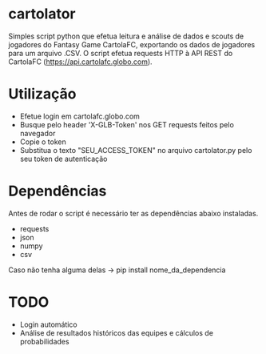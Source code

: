 # cartolator

Simples script python que efetua leitura e análise de dados e scouts de jogadores do Fantasy Game CartolaFC, exportando os dados de jogadores para um arquivo .CSV. O script efetua requests HTTP à API REST do CartolaFC (https://api.cartolafc.globo.com).

# Utilização

- Efetue login em cartolafc.globo.com
- Busque pelo header 'X-GLB-Token' nos GET requests feitos pelo navegador
- Copie o token
- Substitua o texto "SEU_ACCESS_TOKEN" no arquivo cartolator.py pelo seu token de autenticação

# Dependências

Antes de rodar o script é necessário ter as dependências abaixo instaladas.

- requests
- json
- numpy
- csv

Caso não tenha alguma delas -> pip install nome_da_dependencia

# TODO

- Login automático
- Análise de resultados históricos das equipes e cálculos de probabilidades

